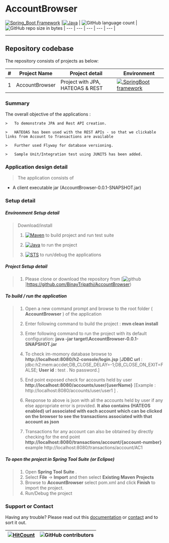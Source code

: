 # AccountBrowser


[![Spring_Boot Framework](https://img.shields.io/badge/Springboot-2.2.6.RELEASE_Framework-blue.svg?style=plastic)](https://start.spring.io/) |[![Java](https://img.shields.io/badge/Java-java-blue.svg?style=plastic)](https://www.oracle.com/java/technologies/javase-jdk8-downloads.html) | ![GitHub language count](https://img.shields.io/github/languages/count/BinayTripathi/ServiceVictoria-ChildrenInQueue.svg) | ![GitHub repo size in bytes](https://img.shields.io/github/repo-size/BinayTripathi/ServiceVictoria-ChildrenInQueue.svg) 
| --- | ---          | ---        | ---      | ---        | 

---------------------------------------

## Repository codebase
 
The repository consists of projects as below:


| # |Project Name | Project detail| Environment |
| ---| ---  | ---            | --- |
| 1 | AccountBrowser| Project with JPA, HATEOAS & REST | [![.SpringBoot framework](https://img.shields.io/badge/Springboot-2.2.6.RELEASE_Framework-blue.svg?style=plastic)](https://start.spring.io/)|

### Summary

The overall objective of the applications :
```
>   To demonstrate JPA and Rest API creation. 

>   HATEOAS has been used with the REST APIs - so that we clickable links from Account to Transactions are available

>   Further used Flyway for database versioning.

>   Sample Unit/Integration test using JUNIT5 has been added.

```


### Application design detail

>   The application consists of 
*  A client executable jar (AccountBrowser-0.0.1-SNAPSHOT.jar)

### Setup detail

##### Environment Setup detail

> Download/install   	
>	1.	[![Maven](https://img.shields.io/badge/Mavan-3.6.3-blue.svg?style=plastic)](https://maven.apache.org/download.cgi) to build project and run test suite
>   
>   2. [![Java](https://img.shields.io/badge/Java-1.8_-blue.svg?style=plastic)](https://www.oracle.com/java/technologies/javase-jdk8-downloads.html) to run the project
>   
>	3. [![STS](https://img.shields.io/badge/Spring_Tool_Suite-STS-blue.svg?style=plastic)](https://spring.io/tools) to run/debug the applications
>	

##### Project Setup detail

>   1. Please clone or download the repository from [![github](https://img.shields.io/badge/git-hub-blue.svg?style=plastic)]https://github.com/BinayTripathi/AccountBrowser) 
>   
#####  To build / run the application

>   1. Open a new command prompt and browse to the root folder ( **AccountBrowser** ) of the application 
>   
>   2. Enter following command to build the project : **mvn clean install** 
>   
>   3. Enter following command to run the project with its default configuration: **java -jar target\AccountBrowser-0.0.1-SNAPSHOT.jar**
>   
>   4. To check im-momory database browse to **http://localhost:8080/h2-console/login.jsp**  [**JDBC url** : jdbc:h2:mem:accdet;DB_CLOSE_DELAY=-1;DB_CLOSE_ON_EXIT=FALSE;  **User id** : 
test  . No password.]
>   
>   5. End point exposed check for accounts held by user  **http://localhost:8080/accounts/user/{userName}**  [Example : http://localhost:8080/accounts/user/user1 ] . 
>   
>   6. Response to above is json with all the accounts held by user if any else appropriate error is provided. **It also contains (HATEOS enabled) url associated with each account which can be clicked on the browser to see the transactions associated with that account as json**  
>   
>   7. Transactions for any account can also be obtained by directly checking for the end point **http://localhost:8080/transactions/account/{account-number}**  example http://localhost:8080/transactions/account/AC1



##### To open the project in Spring Tool Suite (or Eclipse)
>   1. Open **Spring Tool Suite** .
>   2. Select **File** ->  **Import** and then select **Existing Maven Projects**
>   3. Browse to  **AccountBrowser** select pom.xml and click **Finish** to import the project.
>   4. Run/Debug the project

### Support or Contact

Having any trouble? Please read out this [documentation](https://github.com/BinayTripathi/AccountBrowser/blob/master/README.md) or [contact](mailto:binay.mckv@gmail.com) and to sort it out.

  [![HitCount](http://hits.dwyl.com/BinayTripathi/AccountBrowser.svg)](http://hits.dwyl.com/BinayTripathi/AccountBrowser) | ![GitHub contributors](https://img.shields.io/github/contributors/BinayTripathi/AccountBrowser)|
 | --- | --- |


